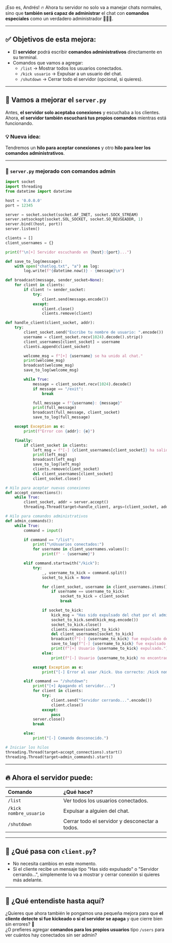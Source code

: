 ¡Eso es, Andrés! 🔥 Ahora tu servidor no solo va a manejar chats normales, sino que **también será capaz de administrar** el chat con **comandos especiales** como un verdadero administrador 👨‍💻👑.

---

## ✅ Objetivos de esta mejora:

- El **servidor** podrá escribir **comandos administrativos** directamente en su terminal.
- Comandos que vamos a agregar:
  - `/list` → Mostrar todos los usuarios conectados.
  - `/kick usuario` → Expulsar a un usuario del chat.
  - `/shutdown` → Cerrar todo el servidor (opcional, si quieres).

---

## 📁 Vamos a mejorar el `server.py`

Antes, **el servidor solo aceptaba conexiones** y escuchaba a los clientes.  
Ahora, **el servidor también escuchará tus propios comandos** mientras está funcionando.

### 💡 Nueva idea:
Tendremos un **hilo para aceptar conexiones** y otro **hilo para leer los comandos administrativos**.

---

### 🧠 `server.py` mejorado con comandos admin

```python
import socket
import threading
from datetime import datetime

host = '0.0.0.0'
port = 12345

server = socket.socket(socket.AF_INET, socket.SOCK_STREAM)
server.setsockopt(socket.SOL_SOCKET, socket.SO_REUSEADDR, 1)
server.bind((host, port))
server.listen()

clients = []
client_usernames = {}

print(f"\n[+] Servidor escuchando en {host}:{port}...")

def save_to_log(message):
    with open("chatlog.txt", "a") as log:
        log.write(f"{datetime.now()} - {message}\n")

def broadcast(message, sender_socket=None):
    for client in clients:
        if client != sender_socket:
            try:
                client.send(message.encode())
            except:
                client.close()
                clients.remove(client)

def handle_client(client_socket, addr):
    try:
        client_socket.send("Escribe tu nombre de usuario: ".encode())
        username = client_socket.recv(1024).decode().strip()
        client_usernames[client_socket] = username
        clients.append(client_socket)

        welcome_msg = f"[+] {username} se ha unido al chat."
        print(welcome_msg)
        broadcast(welcome_msg)
        save_to_log(welcome_msg)

        while True:
            message = client_socket.recv(1024).decode()
            if message == "/exit":
                break

            full_message = f"{username}: {message}"
            print(full_message)
            broadcast(full_message, client_socket)
            save_to_log(full_message)

    except Exception as e:
        print(f"Error con {addr}: {e}")

    finally:
        if client_socket in clients:
            left_msg = f"[-] {client_usernames[client_socket]} ha salido del chat."
            print(left_msg)
            broadcast(left_msg)
            save_to_log(left_msg)
            clients.remove(client_socket)
            del client_usernames[client_socket]
            client_socket.close()

# Hilo para aceptar nuevas conexiones
def accept_connections():
    while True:
        client_socket, addr = server.accept()
        threading.Thread(target=handle_client, args=(client_socket, addr)).start()

# Hilo para comandos administrativos
def admin_commands():
    while True:
        command = input()

        if command == "/list":
            print("\nUsuarios conectados:")
            for username in client_usernames.values():
                print(f" - {username}")

        elif command.startswith("/kick"):
            try:
                _, username_to_kick = command.split()
                socket_to_kick = None

                for client_socket, username in client_usernames.items():
                    if username == username_to_kick:
                        socket_to_kick = client_socket
                        break

                if socket_to_kick:
                    kick_msg = "Has sido expulsado del chat por el administrador."
                    socket_to_kick.send(kick_msg.encode())
                    socket_to_kick.close()
                    clients.remove(socket_to_kick)
                    del client_usernames[socket_to_kick]
                    broadcast(f"[-] {username_to_kick} fue expulsado del chat.")
                    save_to_log(f"[-] {username_to_kick} fue expulsado del chat.")
                    print(f"[+] Usuario {username_to_kick} expulsado.")
                else:
                    print(f"[-] Usuario {username_to_kick} no encontrado.")

            except Exception as e:
                print("[-] Error al usar /kick. Uso correcto: /kick nombre_usuario")

        elif command == "/shutdown":
            print("[+] Apagando el servidor...")
            for client in clients:
                try:
                    client.send("Servidor cerrando...".encode())
                    client.close()
                except:
                    pass
            server.close()
            break

        else:
            print("[-] Comando desconocido.")

# Iniciar los hilos
threading.Thread(target=accept_connections).start()
threading.Thread(target=admin_commands).start()
```

---

## 🔥 Ahora el servidor puede:

| Comando | ¿Qué hace? |
|:---|:---|
| `/list` | Ver todos los usuarios conectados. |
| `/kick nombre_usuario` | Expulsar a alguien del chat. |
| `/shutdown` | Cerrar todo el servidor y desconectar a todos. |

---

## 💬 ¿Qué pasa con `client.py`?
- No necesita cambios en este momento.
- Si el cliente recibe un mensaje tipo "Has sido expulsado" o "Servidor cerrando...", simplemente lo va a mostrar y cerrar conexión si quieres más adelante.

---

## 🧠 ¿Qué entendiste hasta aquí?

¿Quieres que ahora también le pongamos una pequeña mejora para que **el cliente detecte si fue kickeado o si el servidor se apaga** y que cierre bien sin errores? 🚀  
¿O prefieres agregar **comandos para los propios usuarios** tipo `/users` para ver cuántos hay conectados sin ser admin?